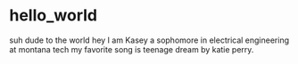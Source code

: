 # hello_world
suh dude to the world
hey I am Kasey a sophomore in electrical engineering at montana tech my favorite song is teenage dream by katie perry.
